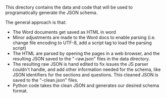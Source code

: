 This directory contains the data and code that will be used to programatically generate the JSON schema.

The general approach is that:

- The Word documents get saved as HTML in word
- Minor adjustments are made to the Word docs to enable parsing (i.e. change
file encoding to UTF-8, add a script tag to load the parsing script)
- The HTML are parsed by opening the pages in a web browser, and the resulting JSON saved to the "-raw.json" files in the
data directory.
- The resulting raw JSON is hand edited to fix issues the JS parser couldn't handle, and add other information 
needed for the schema, like JSON identifiers for the  sections and questions. This cleaned JSON is saved to 
the "-clean.json" files.
- Python code takes the clean JSON and generates our desired schema format.